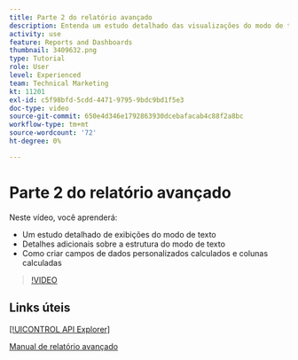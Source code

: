 ```yaml
---
title: Parte 2 do relatório avançado
description: Entenda um estudo detalhado das visualizações do modo de texto, detalhes adicionais sobre a estrutura do modo de texto, dados personalizados calculados e colunas calculadas.
activity: use
feature: Reports and Dashboards
thumbnail: 3409632.png
type: Tutorial
role: User
level: Experienced
team: Technical Marketing
kt: 11201
exl-id: c5f98bfd-5cdd-4471-9795-9bdc9bd1f5e3
doc-type: video
source-git-commit: 650e4d346e1792863930dcebafacab4c88f2a8bc
workflow-type: tm+mt
source-wordcount: '72'
ht-degree: 0%

---
```


# Parte 2 do relatório avançado

Neste vídeo, você aprenderá:

* Um estudo detalhado de exibições do modo de texto
* Detalhes adicionais sobre a estrutura do modo de texto
* Como criar campos de dados personalizados calculados e colunas calculadas

>[!VIDEO](https://video.tv.adobe.com/v/3409634/?quality=12&learn=on)

## Links úteis

[[!UICONTROL API Explorer]](https://developer.adobe.com/workfront/api-explorer/)

[Manual de relatório avançado](/help/assets/advanced-reporting-manual.pdf)
